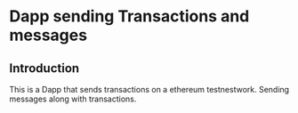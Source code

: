 # Dapp sending Transactions and messages

## Introduction
This is a Dapp that sends transactions on a ethereum testnestwork. Sending messages along with transactions.
